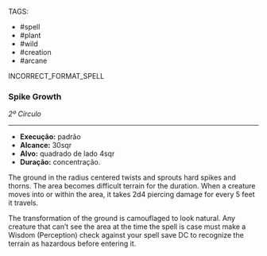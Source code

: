 TAGS:
- #spell
- #plant
- #wild
- #creation
- #arcane

INCORRECT_FORMAT_SPELL
### Spike Growth
*2º Círculo*
___
- **Execução:** padrão
- **Alcance:** 30sqr
- **Alvo:** quadrado de lado 4sqr
- **Duração:** concentração.

The ground in the radius centered twists and sprouts hard spikes and thorns. The area becomes difficult terrain for the duration. When a creature moves into or within the area, it takes 2d4 piercing damage for every 5 feet it travels.  
  
The transformation of the ground is camouflaged to look natural. Any creature that can’t see the area at the time the spell is case must make a Wisdom (Perception) check against your spell save DC to recognize the terrain as hazardous before entering it.
